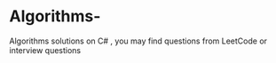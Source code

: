 # Algorithms-
Algorithms solutions on C# , you may find questions from LeetCode or interview questions
